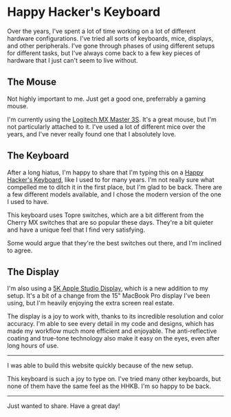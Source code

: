 # Happy Hacker's Keyboard

Over the years, I've spent a lot of time working on a lot of different hardware configurations. I've tried all sorts of keyboards, mice, displays, and other peripherals. I've gone through phases of using different setups for different tasks, but I've always come back to a few key pieces of hardware that I just can't seem to live without.

## The Mouse

Not highly important to me. Just get a good one, preferrably a gaming mouse.

I'm currently using the [Logitech MX Master 3S](https://amzn.to/3Ax4dGn). It's a great mouse, but I'm not particularly attached to it. I've used a lot of different mice over the years, and I've never really found one that I absolutely love.

## The Keyboard

After a long hiatus, I'm happy to share that I'm typing this on a [Happy Hacker's Keyboard](https://amzn.to/3yMK9zi), like I used to for many years. I'm not really sure what compelled me to ditch it in the first place, but I'm glad to be back. There are a few different models available, and I chose the modern version of the one I used to have.

This keyboard uses Topre switches, which are a bit different from the Cherry MX switches that are so popular these days. They're a bit quieter and have a unique feel that I find very satisfying.

Some would argue that they're the best switches out there, and I'm inclined to agree.

## The Display

I'm also using a [5K Apple Studio Display](https://amzn.to/3SW2TTH), which is a new addition to my setup. It's a bit of a change from the 15" MacBook Pro display I've been using, but I'm heavily enjoying the extra screen real estate.

The display is a joy to work with, thanks to its incredible resolution and color accuracy. I'm able to see every detail in my code and designs, which has made my workflow much more efficient and enjoyable. The anti-reflective coating and true-tone technology also make it easy on the eyes, even after long hours of use.

----

I was able to build this website quickly because of the new setup.

This keyboard is such a joy to type on. I've tried many other keyboards, but
none of them have the same feel as the HHKB. I'm so happy to be back.

---

Just wanted to share. Have a great day!
